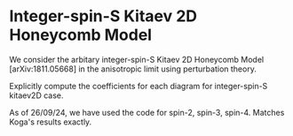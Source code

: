 # Integer-spin-S Kitaev 2D Honeycomb Model

We consider the arbitary integer-spin-S Kitaev 2D Honeycomb Model [arXiv:1811.05668] in the anisotropic limit using perturbation theory. 

Explicitly compute the coefficients for each diagram for integer-spin-S kitaev2D case.



As of 26/09/24, we have used the code for spin-2, spin-3, spin-4.
Matches Koga's results exactly.
